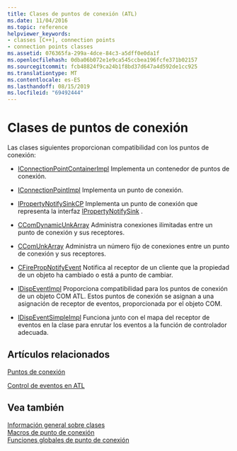 ```yaml
---
title: Clases de puntos de conexión (ATL)
ms.date: 11/04/2016
ms.topic: reference
helpviewer_keywords:
- classes [C++], connection points
- connection points classes
ms.assetid: 076365fa-299a-4dce-84c3-a5dff0e0da1f
ms.openlocfilehash: 0dba06b072e1e9ca545ccbea196fcfe371b02157
ms.sourcegitcommit: fcb48824f9ca24b1f8bd37d647a4d592de1cc925
ms.translationtype: MT
ms.contentlocale: es-ES
ms.lasthandoff: 08/15/2019
ms.locfileid: "69492444"
---
```

# <a name="connection-points-classes"></a>Clases de puntos de conexión

Las clases siguientes proporcionan compatibilidad con los puntos de conexión:

- [IConnectionPointContainerImpl](../atl/reference/iconnectionpointcontainerimpl-class.md) Implementa un contenedor de puntos de conexión.

- [IConnectionPointImpl](../atl/reference/iconnectionpointimpl-class.md) Implementa un punto de conexión.

- [IPropertyNotifySinkCP](../atl/reference/ipropertynotifysinkcp-class.md) Implementa un punto de conexión que representa la interfaz [IPropertyNotifySink](/windows/win32/api/ocidl/nn-ocidl-ipropertynotifysink) .

- [CComDynamicUnkArray](../atl/reference/ccomdynamicunkarray-class.md) Administra conexiones ilimitadas entre un punto de conexión y sus receptores.

- [CComUnkArray](../atl/reference/ccomunkarray-class.md) Administra un número fijo de conexiones entre un punto de conexión y sus receptores.

- [CFirePropNotifyEvent](../atl/reference/cfirepropnotifyevent-class.md) Notifica al receptor de un cliente que la propiedad de un objeto ha cambiado o está a punto de cambiar.

- [IDispEventImpl](../atl/reference/idispeventimpl-class.md) Proporciona compatibilidad para los puntos de conexión de un objeto COM ATL. Estos puntos de conexión se asignan a una asignación de receptor de eventos, proporcionada por el objeto COM.

- [IDispEventSimpleImpl](../atl/reference/idispeventsimpleimpl-class.md) Funciona junto con el mapa del receptor de eventos en la clase para enrutar los eventos a la función de controlador adecuada.

## <a name="related-articles"></a>Artículos relacionados

[Puntos de conexión](../atl/atl-connection-points.md)

[Control de eventos en ATL](../atl/event-handling-and-atl.md)

## <a name="see-also"></a>Vea también

[Información general sobre clases](../atl/atl-class-overview.md)<br/>
[Macros de punto de conexión](../atl/reference/connection-point-macros.md)<br/>
[Funciones globales de punto de conexión](../atl/reference/connection-point-global-functions.md)
